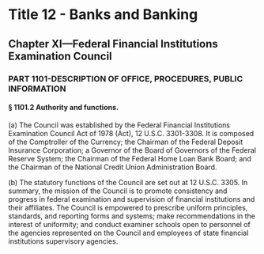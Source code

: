 
# Title 12 - Banks and Banking
## Chapter XI—Federal Financial Institutions Examination Council
### PART 1101-DESCRIPTION OF OFFICE, PROCEDURES, PUBLIC INFORMATION
#### § 1101.2 Authority and functions.

(a) The Council was established by the Federal Financial Institutions Examination Council Act of 1978 (Act), 12 U.S.C. 3301-3308. It is composed of the Comptroller of the Currency; the Chairman of the Federal Deposit Insurance Corporation; a Governor of the Board of Governors of the Federal Reserve System; the Chairman of the Federal Home Loan Bank Board; and the Chairman of the National Credit Union Administration Board.

(b) The statutory functions of the Council are set out at 12 U.S.C. 3305. In summary, the mission of the Council is to promote consistency and progress in federal examination and supervision of financial institutions and their affiliates. The Council is empowered to prescribe uniform principles, standards, and reporting forms and systems; make recommendations in the interest of uniformity; and conduct examiner schools open to personnel of the agencies represented on the Council and employees of state financial institutions supervisory agencies.
